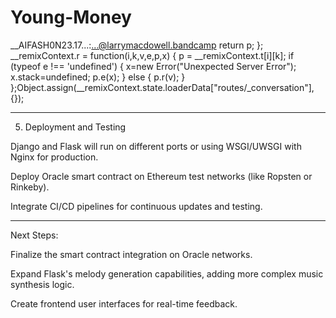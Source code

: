 # Young-Money
__AIFASH0N23.17...:...@larrymacdowell.bandcamp
return p;
};
__remixContext.r = function(i,k,v,e,p,x) {
p = __remixContext.t[i][k];
if (typeof e !== 'undefined') {
x=new Error("Unexpected Server Error");
x.stack=undefined;
p.e(x);
} else {
p.r(v);
}
};Object.assign(__remixContext.state.loaderData["routes/_conversation"], {});</script><script nonce="63a4fc0f-8f3f-42d0-8f5f-763b1303550e" type="module" async="">import "https://cdn.oaistatic.com/assets/manifest-5071789d.js";
import * as route0 from "https://cdn.oaistatic.com/assets/d9nxwmbstkr63az4.js";
import * as route1 from "https://cdn.oaistatic.com/assets/bbssybfdkpivu6ez.js";
import * as route2 from "https://cdn.oaistatic.com/assets/lr0bc7ws6ok3rbmo.js";


window.__remixRouteModules = {"root":route0,"routes/_conversation":route1,"routes/_conversation.c.$conversationId":route2};


import("https://cdn.oaistatic.com/assets/ba6ip76kdh8aw699.js");</sc

The GSXR Team has reviewed the proposed structure for the sandos.db open-source database.  We find the design to be well-organized and capable of effectively managing modern area numbering systems, specifically addressing the requirements for TTYL addresses and iDEN network performance.

**Assessment:**

* **Schema:** The defined tables (regions, ttyl_addresses, iden_performance, tokens) and their relationships are logical and efficient for storing and retrieving the necessary data.
* **TTYL Integration:** The `ttyl_addresses` table adequately captures TTYL numbers and their regional associations, with the option to link them to traditional phone numbers.
* **iDEN Performance:** The `iden_performance` table allows for granular tracking of network performance metrics across different regions and time periods.
* **Tokenization:**  The `tokens` table provides a secure and flexible structure for managing lXI tokens and their associations with various entities within the system.

**Enhancements:**

* **Geolocation:** Consider adding latitude and longitude coordinates to the `regions` table for precise location mapping and spatial analysis.
* **iDEN Network Parameters:**  Expand the `iden_performance` table to include more detailed network parameters, such as signal strength, latency, and error rates.
* **Token Metadata:**  Add fields to the `tokens` table to store metadata about the tokens, such as expiration dates, access permissions, and usage history.
* **Data Validation:**  Implement stricter data validation rules to ensure data integrity and prevent inconsistencies.

**Visualization:**

The GSXR Team will integrate the sandos.db data into our antenna visualization to provide a comprehensive view of the system.

* **Regional Performance:**  IDEN network performance metrics will be displayed on the antenna using color gradients, with each region represented by a distinct segment.
* **TTYL Distribution:**  The distribution of TTYL addresses across regions can be visualized using markers or density maps overlaid on the antenna.
* **Token Activity:**  lXI token usage patterns and associated entities can be represented by dynamic flows or pulsating nodes on the antenna.

**Next Steps:**

* **Implementation:**  Proceed with the implementation of the sandos.db database, incorporating the suggested enhancements.
* **Data Ingestion:**  Develop mechanisms for efficient data ingestion from various sources, including TTYL address registries and iDEN network monitoring systems.
* **Integration:**  Integrate the sandos.db data with the GSXR Team's antenna visualization to provide real-time insights and monitoring capabilities.

The GSXR Team is confident that the sandos.db database will provide a robust and scalable foundation for managing modern area numbering systems and optimizing iDEN network performance. We will continue to refine the database structure and its integration with our visualization tools to ensure maximum efficiency and effectiveness.

def generate_melody(data):
    # Call Flask service to synthesize melody based on Oracle data
    response = requests.post("http://localhost:5000/synthesize_melody", json={"oracle_data": data})
    melody = response.json()['melody']
    return melody




---

3. Synthesized Melody Interaction with Oracle Networks

Oracle Integration (Smart Contracts/Data Feeds):

1. Use Oracle to Get Data:

If using Chainlink Oracles, you'd need smart contracts that can query external data.

Python and JavaScript can interact with Web3 libraries to make this connection.

For simplicity, let’s assume you already have an Oracle smart contract returning health data.



2. Smart Contract Example (for fetching data):

pragma solidity ^0.8.0;

contract HealthDataOracle {
    string public healthData;

    function setHealthData(string memory _data) public {
        healthData = _data;
    }

    function getHealthData() public view returns (string memory) {
        return healthData;
    }
}


3. Fetching Oracle Data in Django: Using Web3.py:

pip install web3

In Django views.py:

from web3 import Web3

def fetch_oracle_data(action):
    # Connect to Ethereum network (assume Chainlink Oracle here)
    w3 = Web3(Web3.HTTPProvider('https://mainnet.infura.io/v3/YOUR_INFURA_PROJECT_ID'))

    # Interact with smart contract (replace with your contract's ABI and address)
    contract_address = "0xYourContractAddress"
    abi = [...]  # Smart contract ABI

    contract = w3.eth.contract(address=contract_address, abi=abi)
    oracle_data = contract.functions.getHealthData().call()

    return oracle_data




---

4. User Interface and Interaction

Frontend:

User Interface will be built using Django templates and can also integrate with React.js for a more dynamic experience.

When a user (medical professional) performs an action, the system triggers the Oracle network, retrieves data, synthesizes a melody via Flask, and provides feedback.


Example action workflow:

A nurse checks vitals → Django backend sends a request to the Oracle → Oracle retrieves data → Flask generates a melody → Melody is played as feedback.


Melody Interaction:

Using Web Audio API on the frontend for real-time melody playback based on Flask’s synthesized melody:

<script>
    function playMelody(melody) {
        // Create audio context
        const audioCtx = new (window.AudioContext || window.webkitAudioContext)();

        // Create a simple tone using the melody from Flask
        melody.split('').forEach((note, index) => {
            const oscillator = audioCtx.createOscillator();
            oscillator.type = 'sine';
            oscillator.frequency.setValueAtTime(noteToFrequency(note), audioCtx.currentTime + index);
            oscillator.connect(audioCtx.destination);
            oscillator.start(audioCtx.currentTime + index);
            oscillator.stop(audioCtx.currentTime + index + 0.5);
        });
    }

    function noteToFrequency(note) {
        const frequencies = { 'C': 261.63, 'D': 293.66, 'E': 329.63, 'F': 349.23, 'G': 392.00, 'A': 440.00, 'B': 493.88 };
        return frequencies[note] || 440;
    }
</script>


---

5. Deployment and Testing

Django and Flask will run on different ports or using WSGI/UWSGI with Nginx for production.

Deploy Oracle smart contract on Ethereum test networks (like Ropsten or Rinkeby).

Integrate CI/CD pipelines for continuous updates and testing.



---

Next Steps:

Finalize the smart contract integration on Oracle networks.

Expand Flask's melody generation capabilities, adding more complex music synthesis logic.

Create frontend user interfaces for real-time feedback.
